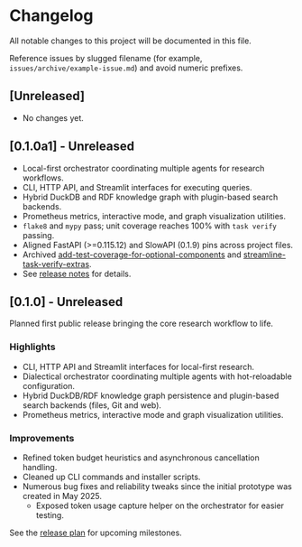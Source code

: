 # Changelog

All notable changes to this project will be documented in this file.

Reference issues by slugged filename (for example,
`issues/archive/example-issue.md`) and avoid numeric prefixes.

## [Unreleased]
- No changes yet.

## [0.1.0a1] - Unreleased
- Local-first orchestrator coordinating multiple agents for research
  workflows.
- CLI, HTTP API, and Streamlit interfaces for executing queries.
- Hybrid DuckDB and RDF knowledge graph with plugin-based search backends.
- Prometheus metrics, interactive mode, and graph visualization utilities.
- `flake8` and `mypy` pass; unit coverage reaches 100% with `task verify`
  passing.
- Aligned FastAPI (>=0.115.12) and SlowAPI (0.1.9) pins across project files.
- Archived [add-test-coverage-for-optional-components](issues/archive/add-test-coverage-for-optional-components.md)
  and [streamline-task-verify-extras](issues/archive/streamline-task-verify-extras.md).
- See [release notes](docs/release_notes/v0.1.0a1.md) for details.

## [0.1.0] - Unreleased
Planned first public release bringing the core research workflow to life.

### Highlights
- CLI, HTTP API and Streamlit interfaces for local-first research.
- Dialectical orchestrator coordinating multiple agents with hot-reloadable configuration.
- Hybrid DuckDB/RDF knowledge graph persistence and plugin-based search backends
  (files, Git and web).
- Prometheus metrics, interactive mode and graph visualization utilities.

### Improvements
- Refined token budget heuristics and asynchronous cancellation handling.
- Cleaned up CLI commands and installer scripts.
- Numerous bug fixes and reliability tweaks since the initial prototype was created in May 2025.
  - Exposed token usage capture helper on the orchestrator for easier testing.

See the [release plan](docs/release_plan.md) for upcoming milestones.


